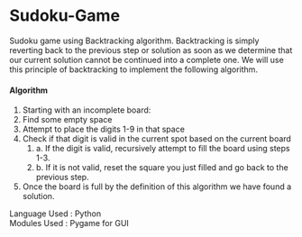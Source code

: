 # Sudoku-Game
Sudoku game using Backtracking algorithm. Backtracking is simply reverting back to the previous step or solution as soon as we determine that our current solution cannot be continued into a complete one. We will use this principle of backtracking to implement the following algorithm.

#### Algorithm
<ol>
<li>Starting with an incomplete board:</li>

<li>Find some empty space</li>

<li>Attempt to place the digits 1-9 in that space</li>

<li>Check if that digit is valid in the current spot based on the current board
<ol><li>
 a. If the digit is valid, recursively attempt to fill the board using steps 1-3.</li>
<li>
 b. If it is not valid, reset the square you just filled and go back to the previous step.</li>
 </ol></li>
<li>
Once the board is full by the definition of this algorithm we have found a solution.
</li>
</ol>


Language Used : Python
<br>
Modules Used : Pygame for GUI
